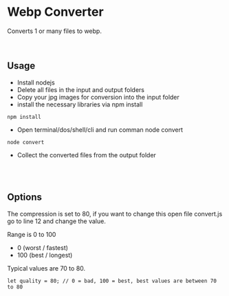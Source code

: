 # <b>Webp Converter</b>

Converts 1 or many files to webp.

<br>

## <b>Usage</b>

- Install nodejs
- Delete all files in the input and output folders
- Copy your jpg images for conversion into the input folder
- install the necessary libraries via npm install
```
npm install
```
- Open terminal/dos/shell/cli and run comman node convert
```
node convert
```

- Collect the converted files from the output folder

<br><br>

## <b>Options</b>
The compression is set to 80, if you want to change this open file convert.js go to line 12 and change the value.

Range is 0 to 100

- 0 (worst / fastest)
- 100 (best / longest)

Typical values are 70 to 80.

```
let quality = 80; // 0 = bad, 100 = best, best values are between 70 to 80
```
